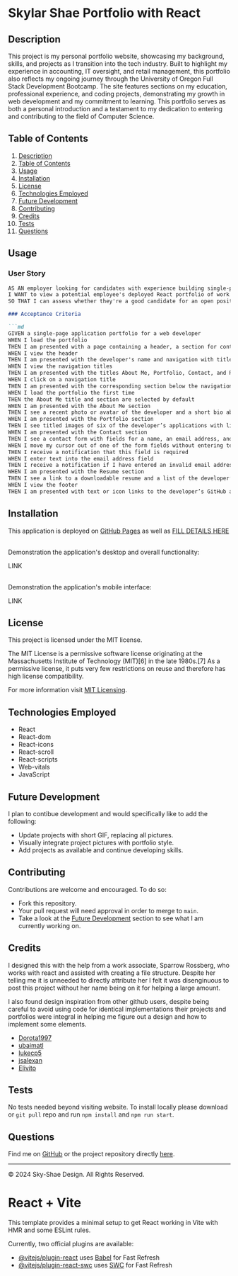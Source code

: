 # Skylar Shae Portfolio with React

## Description

This project is my personal portfolio website, showcasing my background, skills, and projects as I transition into the tech industry. Built to highlight my experience in accounting, IT oversight, and retail management, this portfolio also reflects my ongoing journey through the University of Oregon Full Stack Development Bootcamp. The site features sections on my education, professional experience, and coding projects, demonstrating my growth in web development and my commitment to learning. This portfolio serves as both a personal introduction and a testament to my dedication to entering and contributing to the field of Computer Science.

## Table of Contents
1. [Description](#description)
2. [Table of Contents](#table-of-contents)
3. [Usage](#usage)
4. [Installation](#installation)
5. [License](#license)
6. [Technologies Employed](#technologies-employed)
7. [Future Development](#future-development)
8. [Contributing](#contributing)
9. [Credits](#credits)
10. [Tests](#tests)
11. [Questions](#questions)

## Usage
### User Story

```md
AS AN employer looking for candidates with experience building single-page applications
I WANT to view a potential employee's deployed React portfolio of work samples
SO THAT I can assess whether they're a good candidate for an open position```

### Acceptance Criteria 

```md
GIVEN a single-page application portfolio for a web developer
WHEN I load the portfolio
THEN I am presented with a page containing a header, a section for content, and a footer
WHEN I view the header
THEN I am presented with the developer's name and navigation with titles corresponding to different sections of the portfolio
WHEN I view the navigation titles
THEN I am presented with the titles About Me, Portfolio, Contact, and Resume, and the title corresponding to the current section is highlighted
WHEN I click on a navigation title
THEN I am presented with the corresponding section below the navigation without the page reloading and that title is highlighted
WHEN I load the portfolio the first time
THEN the About Me title and section are selected by default
WHEN I am presented with the About Me section
THEN I see a recent photo or avatar of the developer and a short bio about them
WHEN I am presented with the Portfolio section
THEN I see titled images of six of the developer’s applications with links to both the deployed applications and the corresponding GitHub repository
WHEN I am presented with the Contact section
THEN I see a contact form with fields for a name, an email address, and a message
WHEN I move my cursor out of one of the form fields without entering text
THEN I receive a notification that this field is required
WHEN I enter text into the email address field
THEN I receive a notification if I have entered an invalid email address
WHEN I am presented with the Resume section
THEN I see a link to a downloadable resume and a list of the developer’s proficiencies
WHEN I view the footer
THEN I am presented with text or icon links to the developer’s GitHub and LinkedIn profiles, and their profile on a third platform (Stack Overflow, Twitter) 
```

## Installation
This application is deployed on [GitHub Pages](https://skylar-shae.github.io/skylark-react-portfolio/) as well as [FILL DETAILS HERE](https://FILLLINKDETAILS)

<br/>
Demonstration the application's desktop and overall functionality:

LINK

<br/>
Demonstration the application's mobile interface:

LINK

## License

This project is licensed under the MIT license.

The MIT License is a permissive software license originating at the Massachusetts Institute of Technology (MIT)[6] in the late 1980s.[7] As a permissive license, it puts very few restrictions on reuse and therefore has high license compatibility.

For more information visit [MIT Licensing](https://choosealicense.com/licenses/mit/).

## Technologies Employed
* React
* React-dom
* React-icons
* React-scroll
* React-scripts
* Web-vitals
* JavaScript

## Future Development
I plan to contibue development and would specifically like to add the following:
- Update projects with short GIF, replacing all pictures.
- Visually integrate project pictures with portfolio style.
- Add projects as available and continue developing skills.

## Contributing
Contributions are welcome and encouraged. To do so:
- Fork this repository. 
- Your pull request will need approval in order to merge to ```main```.
- Take a look at the [Future Development](#future-development) section to see what I am currently working on.

## Credits
I designed this with the help from a work associate, Sparrow Rossberg, who works with react and assisted with creating a file structure. Despite her telling me it is unneeded to directly attribute her I felt it was disenginuous to post this project without her name being on it for helping a large amount.

I also found design inspiration from other github users, despite being careful to avoid using code for identical implementations their projects and portfolios were integral in helping me figure out a design and how to implement some elements.
- [Dorota1997](https://github.com/Dorota1997/react-frontend-dev-portfolio)
- [ubaimatl](https://github.com/ubaimutl/react-portfolio)
- [lukecp5](https://github.com/lukecp5/react-portfolio?ref=reactjsexample.com)
- [jsalexan](https://github.com/jsalexan/react-portfolio)
- [Elivito](elvito.netlify.app)

## Tests
No tests needed beyond visiting website. To install locally please download or ``git pull`` repo and run ``npm install`` and ``npm run start``.

## Questions
Find me on [GitHub](https://github.com/skylar-shae) or the project repository directly [here](https://github.com/skylar-shae/skylark-react-portfolio).

- - -
© 2024 Sky-Shae Design. All Rights Reserved.

# React + Vite

This template provides a minimal setup to get React working in Vite with HMR and some ESLint rules.

Currently, two official plugins are available:

- [@vitejs/plugin-react](https://github.com/vitejs/vite-plugin-react/blob/main/packages/plugin-react/README.md) uses [Babel](https://babeljs.io/) for Fast Refresh
- [@vitejs/plugin-react-swc](https://github.com/vitejs/vite-plugin-react-swc) uses [SWC](https://swc.rs/) for Fast Refresh

